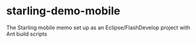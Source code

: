 starling-demo-mobile
====================

The Starling mobile memo set up as an Eclipse/FlashDevelop project with Ant build scripts